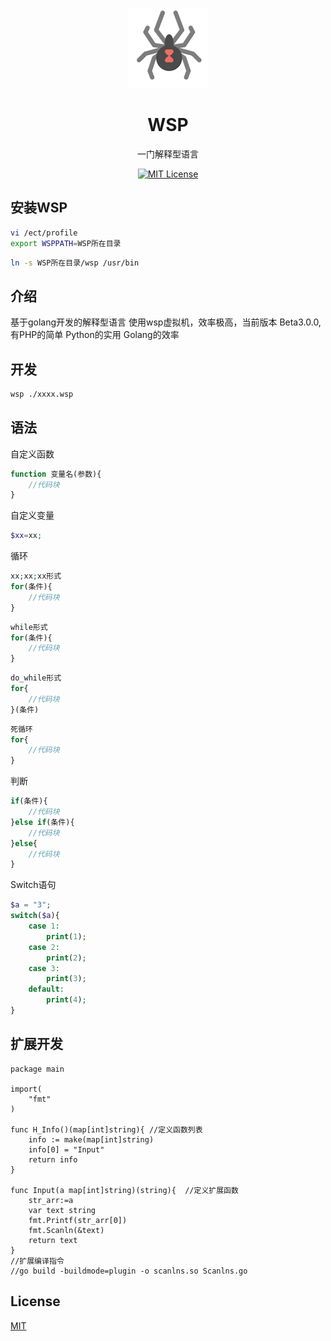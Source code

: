 <p align="center"><img src="./logo.png"
        alt="Logo" width="128" height="128" style="max-width: 100%;"></p>
<h1 align="center">WSP</h1>
<p align="center">一门解释型语言</p>
<p align="center">
    <a href="https://github.com/Linkangyis/Wsp_language/blob/LICENSE">
        <img src="https://img.shields.io/github/license/Ice-Hazymoon/MikuTools.svg" alt="MIT License" />
    </a>
</p>

## 安装WSP

```bash
vi /ect/profile
export WSPPATH=WSP所在目录
```
```bash
ln -s WSP所在目录/wsp /usr/bin
```
## 介绍

基于golang开发的解释型语言 使用wsp虚拟机，效率极高，当前版本 Beta3.0.0,有PHP的简单 Python的实用 Golang的效率

## 开发

```bash
wsp ./xxxx.wsp
```

## 语法
自定义函数
```php
function 变量名(参数){
    //代码块
}
```
自定义变量
```php
$xx=xx;
```
循环
```php
xx;xx;xx形式
for(条件){
    //代码块
}
```
```php
while形式
for(条件){
    //代码块
}
```
```php
do_while形式
for{
    //代码块
}(条件)
```
```php
死循环
for{
    //代码块
}
```
判断
```php
if(条件){
    //代码块
}else if(条件){
    //代码块
}else{
    //代码块
}
```
Switch语句
```php
$a = "3";
switch($a){
    case 1:
        print(1);
    case 2:
        print(2);
    case 3:
        print(3);
    default:
        print(4);
}
```
## 扩展开发
```golang
package main

import(
    "fmt"
)

func H_Info()(map[int]string){ //定义函数列表
    info := make(map[int]string)
    info[0] = "Input"
    return info
}

func Input(a map[int]string)(string){  //定义扩展函数
    str_arr:=a
    var text string
	fmt.Printf(str_arr[0])
	fmt.Scanln(&text)
    return text
}
//扩展编译指令
//go build -buildmode=plugin -o scanlns.so Scanlns.go
```
## License

[MIT](https://github.com/Linkangyis/Wsp_language/blob/LICENSE)
